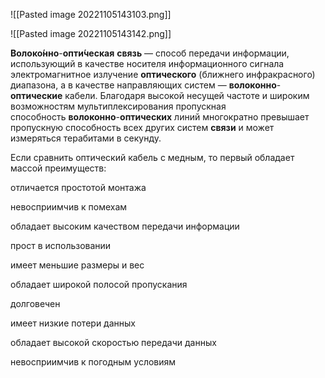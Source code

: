 ![[Pasted image 20221105143103.png]]

![[Pasted image 20221105143142.png]]

**Волоко́нно**-**опти́ческая** **связь** — способ передачи информации, использующий в качестве носителя информационного сигнала электромагнитное излучение **оптического** (ближнего инфракрасного) диапазона, а в качестве направляющих систем — **волоконно**-**оптические** кабели. Благодаря высокой несущей частоте и широким возможностям мультиплексирования пропускная способность **волоконно**-**оптических** линий многократно превышает пропускную способность всех других систем **связи** и может измеряться терабитами в секунду.

Если сравнить оптический кабель с медным, то первый обладает массой преимуществ:

отличается простотой монтажа

невосприимчив к помехам

обладает высоким качеством передачи информации

прост в использовании

имеет меньшие размеры и вес

обладает широкой полосой пропускания

долговечен

имеет низкие потери данных

обладает высокой скоростью передачи данных

невосприимчив к погодным условиям